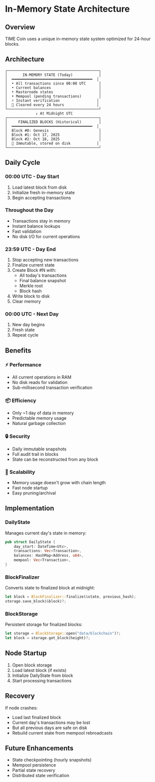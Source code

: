 # In-Memory State Architecture

## Overview

TIME Coin uses a unique in-memory state system optimized for 24-hour blocks.

## Architecture

```
┌──────────────────────────────────────────┐
│       IN-MEMORY STATE (Today)            │
│  ━━━━━━━━━━━━━━━━━━━━━━━━━━━━━━━━━━━━━  │
│  • All transactions since 00:00 UTC      │
│  • Current balances                      │
│  • Masternode states                     │
│  • Mempool (pending transactions)        │
│  ⚡ Instant verification                 │
│  💾 Cleared every 24 hours               │
└──────────────────────────────────────────┘
              ↓ At Midnight UTC
┌──────────────────────────────────────────┐
│     FINALIZED BLOCKS (Historical)        │
│  ━━━━━━━━━━━━━━━━━━━━━━━━━━━━━━━━━━━━━  │
│  Block #0: Genesis                       │
│  Block #1: Oct 17, 2025                  │
│  Block #2: Oct 18, 2025                  │
│  💾 Immutable, stored on disk            │
└──────────────────────────────────────────┘
```

## Daily Cycle

### 00:00 UTC - Day Start
1. Load latest block from disk
2. Initialize fresh in-memory state
3. Begin accepting transactions

### Throughout the Day
- Transactions stay in memory
- Instant balance lookups
- Fast validation
- No disk I/O for current operations

### 23:59 UTC - Day End
1. Stop accepting new transactions
2. Finalize current state
3. Create Block #N with:
   - All today's transactions
   - Final balance snapshot
   - Merkle root
   - Block hash
4. Write block to disk
5. Clear memory

### 00:00 UTC - Next Day
1. New day begins
2. Fresh state
3. Repeat cycle

## Benefits

### ⚡ Performance
- All current operations in RAM
- No disk reads for validation
- Sub-millisecond transaction verification

### 📦 Efficiency
- Only ~1 day of data in memory
- Predictable memory usage
- Natural garbage collection

### 🔒 Security
- Daily immutable snapshots
- Full audit trail in blocks
- State can be reconstructed from any block

### 🚀 Scalability
- Memory usage doesn't grow with chain length
- Fast node startup
- Easy pruning/archival

## Implementation

### DailyState
Manages current day's state in memory:
```rust
pub struct DailyState {
    day_start: DateTime<Utc>,
    transactions: Vec<Transaction>,
    balances: HashMap<Address, u64>,
    mempool: Vec<Transaction>,
}
```

### BlockFinalizer
Converts state to finalized block at midnight:
```rust
let block = BlockFinalizer::finalize(&state, previous_hash);
storage.save_block(&block)?;
```

### BlockStorage
Persistent storage for finalized blocks:
```rust
let storage = BlockStorage::open("data/blockchain")?;
let block = storage.get_block(height)?;
```

## Node Startup

1. Open block storage
2. Load latest block (if exists)
3. Initialize DailyState from block
4. Start processing transactions

## Recovery

If node crashes:
- Load last finalized block
- Current day's transactions may be lost
- But all previous days are safe on disk
- Rebuild current state from mempool rebroadcasts

## Future Enhancements

- State checkpointing (hourly snapshots)
- Mempool persistence
- Partial state recovery
- Distributed state verification
